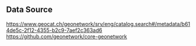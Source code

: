 


## Data Source

https://www.geocat.ch/geonetwork/srv/eng/catalog.search#/metadata/b614de5c-2f12-4355-b2c9-7aef2c363ad6
https://github.com/geonetwork/core-geonetwork